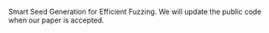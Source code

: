 Smart Seed Generation for Efficient Fuzzing. 
We will update the public code when our paper is accepted. 
